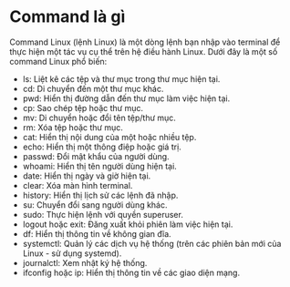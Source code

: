 # Command là gì
Command Linux (lệnh Linux) là một dòng lệnh bạn nhập vào terminal để thực hiện một tác vụ cụ thể trên hệ điều hành Linux. Dưới đây là một số command Linux phổ biến:

- ls: Liệt kê các tệp và thư mục trong thư mục hiện tại.
- cd: Di chuyển đến một thư mục khác.
- pwd: Hiển thị đường dẫn đến thư mục làm việc hiện tại.
- cp: Sao chép tệp hoặc thư mục.
- mv: Di chuyển hoặc đổi tên tệp/thư mục.
- rm: Xóa tệp hoặc thư mục.
- cat: Hiển thị nội dung của một hoặc nhiều tệp.
- echo: Hiển thị một thông điệp hoặc giá trị.
- passwd: Đổi mật khẩu của người dùng.
- whoami: Hiển thị tên người dùng hiện tại.
- date: Hiển thị ngày và giờ hiện tại.
- clear: Xóa màn hình terminal.
- history: Hiển thị lịch sử các lệnh đã nhập.
- su: Chuyển đổi sang người dùng khác.
- sudo: Thực hiện lệnh với quyền superuser.
- logout hoặc exit: Đăng xuất khỏi phiên làm việc hiện tại.
- df: Hiển thị thông tin về không gian đĩa.
- systemctl: Quản lý các dịch vụ hệ thống (trên các phiên bản mới của Linux - sử dụng systemd).
- journalctl: Xem nhật ký hệ thống.
- ifconfig hoặc ip: Hiển thị thông tin về các giao diện mạng.






